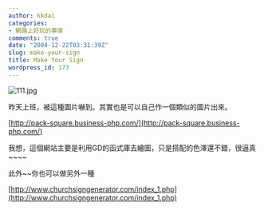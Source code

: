 ```yaml
---
author: kkdai
categories:
- 網路上好玩的事情
comments: true
date: "2004-12-22T03:31:39Z"
slug: make-your-sign
title: Make Your Sign
wordpress_id: 173
---
```


![111.jpg](http://www.evanlin.com/blog/archives/20041222/111.jpg)

昨天上班，被這種圖片嚇到。其實也是可以自己作一個類似的圖片出來。

[http://pack-square.business-php.com/](http://pack-square.business-php.com/)

我想，這個網站主要是利用GD的函式庫去繪圖，只是搭配的色澤還不錯，很逼真~~~~

此外~~你也可以做另外一種

[http://www.churchsigngenerator.com/index_1.php](http://www.churchsigngenerator.com/index_1.php)
